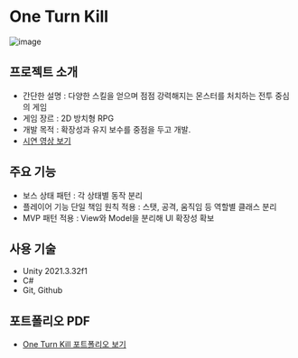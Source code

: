 # One Turn Kill
![image](https://github.com/user-attachments/assets/9628d07f-68d9-4e34-9cd0-ba0c138b3780)

## 프로젝트 소개
- 간단한 설명 : 다양한 스킬을 얻으며 점점 강력해지는 몬스터를 처치하는 전투 중심의 게임
- 게임 장르 : 2D 방치형 RPG
- 개발 목적 : 확장성과 유지 보수를 중점을 두고 개발.
- [시연 영상 보기](https://www.youtube.com/watch?v=nL43dHmh4Mo)

## 주요 기능
- 보스 상태 패턴 : 각 상태별 동작 분리
- 플레이어 기능 단일 책임 원칙 적용 : 스탯, 공격, 움직임 등 역할별 클래스 분리
- MVP 패턴 적용 : View와 Model을 분리해 UI 확장성 확보
      
## 사용 기술
- Unity 2021.3.32f1
- C#
- Git, Github

## 포트폴리오 PDF
- [One Turn Kill 포트폴리오 보기](https://drive.google.com/file/d/1YNHF2Q69mUGdX1pm9WfpVsqtP9OnKuw7/view)
